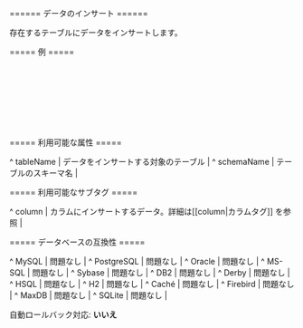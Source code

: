 ====== データのインサート ======

存在するテーブルにデータをインサートします。

===== 例 =====

<code xml>
<insert tableName="People">
    <column name="id" valueNumeric="2"/>
    <column name="firstname" value="Fred"/>
    <column name="lastname" value="Johnson"/>
    <column name="username" value="fjohnson"/>
    <column name="testid" valueNumeric="2"/>
</insert>
</code>

===== 利用可能な属性 =====

^ tableName  | データをインサートする対象のテーブル | 
^ schemaName  | テーブルのスキーマ名  | 


===== 利用可能なサブタグ =====

^ column  | カラムにインサートするデータ。詳細は[[column|カラムタグ]] を参照  | 


===== データベースの互換性 =====

^ MySQL  | 問題なし  | 
^ PostgreSQL  | 問題なし  | 
^ Oracle  | 問題なし  | 
^ MS-SQL  | 問題なし  | 
^ Sybase  | 問題なし  | 
^ DB2  | 問題なし  | 
^ Derby  | 問題なし  | 
^ HSQL  | 問題なし  | 
^ H2  | 問題なし  | 
^ Caché  | 問題なし  | 
^ Firebird  | 問題なし  | 
^ MaxDB  | 問題なし  | 
^ SQLite  | 問題なし  |

自動ロールバック対応: **いいえ**